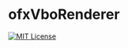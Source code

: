 # ofxVboRenderer
[![MIT License](http://img.shields.io/badge/license-MIT-blue.svg?style=flat)](LICENSE)
